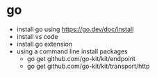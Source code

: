 # go
- install go using https://go.dev/doc/install
- install vs code
- install go extension
- using a command line install packages
  - go get github.com/go-kit/kit/endpoint
  - go get github.com/go-kit/kit/transport/http
  
